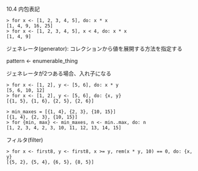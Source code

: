 10.4 内包表記

```
> for x <- [1, 2, 3, 4, 5], do: x * x
[1, 4, 9, 16, 25]
> for x <- [1, 2, 3, 4, 5], x < 4, do: x * x
[1, 4, 9]
```

ジェネレータ(generator): コレクションから値を展開する方法を指定する

pattern <- enumerable_thing

ジェネレータが2つある場合、入れ子になる

```
> for x <- [1, 2], y <- [5, 6], do: x * y
[5, 6, 10, 12]
> for x <- [1, 2], y <- [5, 6], do: {x, y}
[{1, 5}, {1, 6}, {2, 5}, {2, 6}]
```

```
> min_maxes = [{1, 4}, {2, 3}, {10, 15}]
[{1, 4}, {2, 3}, {10, 15}]
> for {min, max} <- min_maxes, n <- min..max, do: n
[1, 2, 3, 4, 2, 3, 10, 11, 12, 13, 14, 15]
```

フィルタ(filter)

```
> for x <- first8, y <- first8, x >= y, rem(x * y, 10) == 0, do: {x, y}
[{5, 2}, {5, 4}, {6, 5}, {8, 5}]
```

